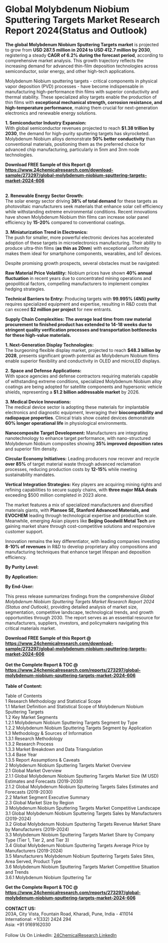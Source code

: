 <h1>Global Molybdenum Niobium Sputtering Targets Market Research Report 2024(Status and Outlook)</h1><p><strong>The global Molybdenum Niobium Sputtering Targets market</strong> is projected to grow from <strong>USD 287.5 million in 2024 to USD 412.7 million by 2030</strong>, registering a steady <strong>CAGR of 6.2% during the forecast period</strong>, according to comprehensive market analysis. This growth trajectory reflects the increasing demand for advanced thin-film deposition technologies across semiconductor, solar energy, and other high-tech applications.</p><p>Molybdenum Niobium sputtering targets - critical components in physical vapor deposition (PVD) processes - have become indispensable in manufacturing high-performance thin films with superior conductivity and thermal stability. These specialized alloy targets enable the production of thin films with <strong>exceptional mechanical strength, corrosion resistance, and high-temperature performance</strong>, making them crucial for next-generation electronics and renewable energy solutions.</p><p><strong>1. Semiconductor Industry Expansion:</strong><br>
With global semiconductor revenues projected to reach <strong>$1.38 trillion by 2030</strong>, the demand for high-purity sputtering targets has skyrocketed. Molybdenum Niobium alloys demonstrate <strong>50% better conductivity</strong> than conventional materials, positioning them as the preferred choice for advanced chip manufacturing, particularly in 5nm and 3nm node technologies.</p><div><b>Download FREE Sample of this Report @ 
            <a href="https://www.24chemicalresearch.com/download-sample/273297/global-molybdenum-niobium-sputtering-targets-market-2024-606">
            https://www.24chemicalresearch.com/download-sample/273297/global-molybdenum-niobium-sputtering-targets-market-2024-606</a></b></div><br><p><strong>2. Renewable Energy Sector Growth:</strong><br>
The solar energy sector driving <strong>38% of total demand</strong> for these targets as photovoltaic manufacturers seek materials that enhance solar cell efficiency while withstanding extreme environmental conditions. Recent innovations have shown Molybdenum Niobium thin films can increase solar panel efficiency by <strong>15-20%</strong> compared to conventional coatings.</p><p><strong>3. Miniaturization Trend in Electronics:</strong><br>
The push for smaller, more powerful electronic devices has accelerated adoption of these targets in microelectronics manufacturing. Their ability to produce ultra-thin films (<strong>as thin as 20nm</strong>) with exceptional uniformity makes them ideal for smartphone components, wearables, and IoT devices.</p><p>Despite promising growth prospects, several obstacles must be navigated:</p><p><strong>Raw Material Price Volatility:</strong> Niobium prices have shown <strong>40% annual fluctuation</strong> in recent years due to concentrated mining operations and geopolitical factors, compelling manufacturers to implement complex hedging strategies.</p><p><strong>Technical Barriers to Entry:</strong> Producing targets with <strong>99.995% (4N5) purity</strong> requires specialized equipment and expertise, resulting in R&amp;D costs that can exceed <strong>$2 million per project</strong> for new entrants.</p><p><strong>Supply Chain Complexities:<strong> The average lead time from raw material procurement to finished product has extended to <strong>14-18 weeks</strong> due to stringent quality verification processes and transportation bottlenecks for these high-value materials.</strong></strong></p><p><strong>1. Next-Generation Display Technologies:</strong><br>
The burgeoning flexible display market, projected to reach <strong>$48.3 billion by 2028</strong>, presents significant growth potential as Molybdenum Niobium films enable superior flexibility and conductivity in OLED and microLED displays.</p><p><strong>2. Space and Defense Applications:</strong><br>
With space agencies and defense contractors requiring materials capable of withstanding extreme conditions, specialized Molybdenum Niobium alloy coatings are being adopted for satellite components and hypersonic vehicle shields, representing a <strong>$1.2 billion addressable market</strong> by 2026.</p><p><strong>3. Medical Device Innovations:</strong><br>
The medical device sector is adopting these materials for implantable electronics and diagnostic equipment, leveraging their <strong>biocompatibility and radiopaque properties</strong>. Clinical trials show coated devices demonstrate <strong>60% longer operational life</strong> in physiological environments.</p><p><strong>Nanocomposite Target Development:</strong> Manufacturers are integrating nanotechnology to enhance target performance, with nano-structured Molybdenum Niobium composites showing <strong>35% improved deposition rates</strong> and superior film density.</p><p><strong>Circular Economy Initiatives:</strong> Leading producers now recover and recycle <strong>over 85%</strong> of target material waste through advanced reclamation processes, reducing production costs by <strong>12-15%</strong> while meeting sustainability mandates.</p><p><strong>Vertical Integration Strategies:</strong> Key players are acquiring mining rights and refining capabilities to secure supply chains, with <strong>three major M&amp;A deals</strong> exceeding $500 million completed in 2023 alone.</p><p>The market features a mix of specialized manufacturers and diversified materials giants, with <strong>Plansee SE, Stanford Advanced Materials, and EVOCHEM</strong> leading through technological expertise and production scale. Meanwhile, emerging Asian players like <strong>Beijing Goodwill Metal Tech</strong> are gaining market share through cost-competitive solutions and responsive customer support.</p><p>Innovation remains the key differentiator, with leading companies investing <strong>8-10% of revenues</strong> in R&amp;D to develop proprietary alloy compositions and manufacturing techniques that enhance target lifespan and deposition efficiency.</p><p><strong>By Purity Level:</strong></p><p><strong>By Application:</strong></p><p><strong>By End-User:</strong></p><p>This press release summarizes findings from the comprehensive <em>Global Molybdenum Niobium Sputtering Targets Market Research Report 2024 (Status and Outlook)</em>, providing detailed analysis of market size, segmentation, competitive landscape, technological trends, and growth opportunities through 2030. The report serves as an essential resource for manufacturers, suppliers, investors, and policymakers navigating this critical materials market.</p><div><b>Download FREE Sample of this Report @ 
            <a href="https://www.24chemicalresearch.com/download-sample/273297/global-molybdenum-niobium-sputtering-targets-market-2024-606">
            https://www.24chemicalresearch.com/download-sample/273297/global-molybdenum-niobium-sputtering-targets-market-2024-606</a></b></div><br><div><b>Get the Complete Report & TOC @ 
            <a href="https://www.24chemicalresearch.com/reports/273297/global-molybdenum-niobium-sputtering-targets-market-2024-606">
            https://www.24chemicalresearch.com/reports/273297/global-molybdenum-niobium-sputtering-targets-market-2024-606</a></b></div><br>
            <b>Table of Content:</b><p>Table of Contents<br />
1 Research Methodology and Statistical Scope<br />
1.1 Market Definition and Statistical Scope of Molybdenum Niobium Sputtering Targets<br />
1.2 Key Market Segments<br />
1.2.1 Molybdenum Niobium Sputtering Targets Segment by Type<br />
1.2.2 Molybdenum Niobium Sputtering Targets Segment by Application<br />
1.3 Methodology & Sources of Information<br />
1.3.1 Research Methodology<br />
1.3.2 Research Process<br />
1.3.3 Market Breakdown and Data Triangulation<br />
1.3.4 Base Year<br />
1.3.5 Report Assumptions & Caveats<br />
2 Molybdenum Niobium Sputtering Targets Market Overview<br />
2.1 Global Market Overview<br />
2.1.1 Global Molybdenum Niobium Sputtering Targets Market Size (M USD) Estimates and Forecasts (2019-2030)<br />
2.1.2 Global Molybdenum Niobium Sputtering Targets Sales Estimates and Forecasts (2019-2030)<br />
2.2 Market Segment Executive Summary<br />
2.3 Global Market Size by Region<br />
3 Molybdenum Niobium Sputtering Targets Market Competitive Landscape<br />
3.1 Global Molybdenum Niobium Sputtering Targets Sales by Manufacturers (2019-2024)<br />
3.2 Global Molybdenum Niobium Sputtering Targets Revenue Market Share by Manufacturers (2019-2024)<br />
3.3 Molybdenum Niobium Sputtering Targets Market Share by Company Type (Tier 1, Tier 2, and Tier 3)<br />
3.4 Global Molybdenum Niobium Sputtering Targets Average Price by Manufacturers (2019-2024)<br />
3.5 Manufacturers Molybdenum Niobium Sputtering Targets Sales Sites, Area Served, Product Type<br />
3.6 Molybdenum Niobium Sputtering Targets Market Competitive Situation and Trends<br />
3.6.1 Molybdenum Niobium Sputtering Tar</p><div><b>Get the Complete Report & TOC @ 
            <a href="https://www.24chemicalresearch.com/reports/273297/global-molybdenum-niobium-sputtering-targets-market-2024-606">
            https://www.24chemicalresearch.com/reports/273297/global-molybdenum-niobium-sputtering-targets-market-2024-606</a></b></div><br><b>CONTACT US:</b><br>
            203A, City Vista, Fountain Road, Kharadi, Pune, India - 411014<br>
            International: +1(332) 2424 294<br>
            Asia: +91 9169162030 <br><br>
            Follow Us On LinkedIn: <a href="https://www.linkedin.com/company/24chemicalresearch/">24ChemicalResearch LinkedIn</a>